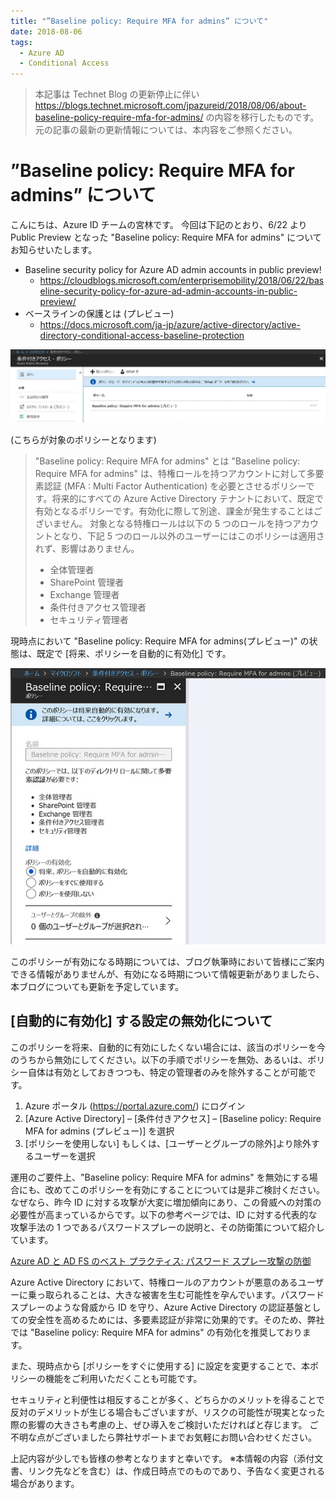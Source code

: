 ```yaml
---
title: "”Baseline policy: Require MFA for admins” について"
date: 2018-08-06
tags:
  - Azure AD
  - Conditional Access
---
```


> 本記事は Technet Blog の更新停止に伴い https://blogs.technet.microsoft.com/jpazureid/2018/08/06/about-baseline-policy-require-mfa-for-admins/ の内容を移行したものです。
> 元の記事の最新の更新情報については、本内容をご参照ください。

# ”Baseline policy: Require MFA for admins” について

こんにちは、Azure ID チームの宮林です。
今回は下記のとおり、6/22 より Public Preview となった "Baseline policy: Require MFA for admins" についてお知らせいたします。

- Baseline security policy for Azure AD admin accounts in public preview!
    - https://cloudblogs.microsoft.com/enterprisemobility/2018/06/22/baseline-security-policy-for-azure-ad-admin-accounts-in-public-preview/
- ベースラインの保護とは (プレビュー)
    - https://docs.microsoft.com/ja-jp/azure/active-directory/active-directory-conditional-access-baseline-protection

![](./about-baseline-policy-require-mfa-for-admins/Baseline-policy-Require-MFA-for-admins-pic3-1024x237.jpg)

(こちらが対象のポリシーとなります)

> "Baseline policy: Require MFA for admins" とは
> "Baseline policy: Require MFA for admins" は、特権ロールを持つアカウントに対して多要素認証 (MFA : Multi Factor Authentication) を必要とさせるポリシーです。将来的にすべての Azure Active Directory テナントにおいて、既定で有効となるポリシーです。有効化に際して別途、課金が発生することはございません。
> 対象となる特権ロールは以下の 5 つのロールを持つアカウントとなり、下記 5 つのロール以外のユーザーにはこのポリシーは適用されず、影響はありません。
>
> - 全体管理者
> - SharePoint 管理者
> - Exchange 管理者
> - 条件付きアクセス管理者
> - セキュリティ管理者

現時点において "Baseline policy: Require MFA for admins(プレビュー)" の状態は、既定で [将来、ポリシーを自動的に有効化] です。

![](./about-baseline-policy-require-mfa-for-admins/Baseline-policy-Require-MFA-for-admins-pic2.jpg)


このポリシーが有効になる時期については、ブログ執筆時において皆様にご案内できる情報がありませんが、有効になる時期について情報更新がありましたら、本ブログについても更新を予定しています。

## [自動的に有効化] する設定の無効化について

このポリシーを将来、自動的に有効にしたくない場合には、該当のポリシーを今のうちから無効にしてください。以下の手順でポリシーを無効、あるいは、ポリシー自体は有効としておきつつも、特定の管理者のみを除外することが可能です。

1. Azure ポータル (https://portal.azure.com/) にログイン
2. [Azure Active Directory] – [条件付きアクセス] – [Baseline policy: Require MFA for admins (プレビュー)] を選択
3. [ポリシーを使用しない] もしくは、[ユーザーとグループの除外]より除外するユーザーを選択

運用のご要件上、"Baseline policy: Require MFA for admins" を無効にする場合にも、改めてこのポリシーを有効にすることについては是非ご検討ください。なぜなら、昨今 ID に対する攻撃が大変に増加傾向にあり、この脅威への対策の必要性が高まっているからです。以下の参考ページでは、ID に対する代表的な攻撃手法の 1 つであるパスワードスプレーの説明と、その防衛策について紹介しています。

[Azure AD と AD FS のベスト プラクティス: パスワード スプレー攻撃の防御](./password-sprey-attack.md)

Azure Active Directory において、特権ロールのアカウントが悪意のあるユーザーに乗っ取られることは、大きな被害を生む可能性を孕んでいます。パスワード スプレーのような脅威から ID を守り、Azure Active Directory の認証基盤としての安全性を高めるためには、多要素認証が非常に効果的です。そのため、弊社では "Baseline policy: Require MFA for admins" の有効化を推奨しております。

また、現時点から [ポリシーをすぐに使用する] に設定を変更することで、本ポリシーの機能をご利用いただくことも可能です。

セキュリティと利便性は相反することが多く、どちらかのメリットを得ることで反対のデメリットが生じる場合もございますが、リスクの可能性が現実となった際の影響の大きさも考慮の上、ぜひ導入をご検討いただければと存じます。
ご不明な点がございましたら弊社サポートまでお気軽にお問い合わせください。

上記内容が少しでも皆様の参考となりますと幸いです。
※本情報の内容（添付文書、リンク先などを含む）は、作成日時点でのものであり、予告なく変更される場合があります。
